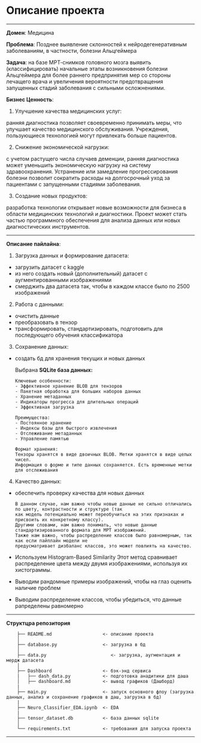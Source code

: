 # Описание проекта

---



**Домен**: Медицина

**Проблема**: Позднее выявление склонностей к нейродегенеративным заболеваниям, в частности, болезни Альцгеймера

**Задача**: на базе МРТ-снимков головного мозга выявить (классифицировать) начальные этапы возникновения болезни Альцгеймера для более раннего предпринятия мер со стороны лечащего врача и увеличения вероятности предотвращения запущенных стадий заболевания с сильными осложнениями.

**Бизнес Ценность**: 

1. Улучшение качества медицинских услуг: 

ранняя диагностика позволяет своевременно принимать меры, что улучшает качество медицинского обслуживания. Учреждения, пользующиеся технологией могут привлекать больше пациентов. 

2. Снижение экономической нагрузки: 

с учетом растущего числа случаев деменции, ранняя диагностика может уменьшить экономическую нагрузку на систему здравоохранения. Устранение или замедление прогрессирования болезни позволит сократить расходы на долгосрочный уход за пациентами с запущенными стадиями заболевания. 

3. Создание новых продуктов: 

разработка технологии открывает новые возможности для бизнеса в области медицинских технологий и диагностики. Проект может стать частью программного обеспечения для анализа данных или новых диагностических инструментов.

---



**Описание пайлайна**:

1. Загрузка данных и формирование датасета:
- загрузить датасет с kaggle
- из него создать новый (дополнительный) датасет с аугментированными изображениями
- смерджить два датасета так, чтобы в каждом классе было по 2500 изображений

2. Работа с данными:
- очистить данные
- преобразовать в тензор
- трансформировать, стандартизировать, подготовить для последующего обучения классификатора

3. Сохранение данных:
- создать бд для хранения текущих и новых данных

    Выбрана **SQLite база данных:**

      Ключевые особенности:
      - Эффективное хранение BLOB для тензоров
      - Пакетная обработка для больших наборов данных
      - Хранение метаданных
      - Индикаторы прогресса для длительных операций
      - Эффективная загрузка

      Преимущества:
      - Постоянное хранение
      - Индексы базы для быстрого извлечения
      - Отслеживание метаданных
      - Управление памятью

      Формат хранения:
      Тензоры хранятся в виде двоичных BLOB. Метки хранятся в виде целых чисел.
      Информация о форме и типе данных сохраняется. Есть временные метки для отслеживания

4. Качество данных:
- обеспечить проверку качества для новых данных

      В данном случае, нам важно чтобы новые данные не сильно отличались по цвету, контрастности и структуре (так
      как модель потенциально может переобучиться на этих признаках и присвоить их конкретному классу).
      Другими словами, нам важно понимать, что новые данные стандартизированного формата для МРТ изображений.
      Также нам важно, чтобы распределение классов было равномерным, так как если пайплайн модели не
      предусматривает дизбаланс классов, это может повлиять на качество.

- Используем Histogram-Based Similarity
  Этот метод сравнивает распределение цвета между двумя изображениями, используя их хистограммы.
- Выводим рандомные примеры изображений, чтобы на глаз оценить наличие проблем
- Выводим распределение классов, чтобы убедиться, что данные рапределены равномерно

------------
**Структцра репозитория**
        
        ├── README.md                   <- описание проекта
        │
        ├── database.py                 <- загрузка в бд
        │
        ├── data.py                        <- загрузка, аугментация и мердж датасета
        │
        ├── Dashboard                   <- бэк-энд сервиса
        |   ├── dash_data.py            <- подготовка анадитики для даша
        │   ├── dashboard.md            <- вывод графиков (Дашборд)
        |
        ├── main.py                     <- запуск основного флоу (загрузка данных, анализ и сохранение графиков в даш, загрузка в бд)
        |
        ├── Neuro_Classifier_EDA.ipynb  <- EDA
        |
        ├── tensor_dataset.db           <- база данных sqlite
        │
        └── requirements.txt            <- требования для запуска проекта

------------
